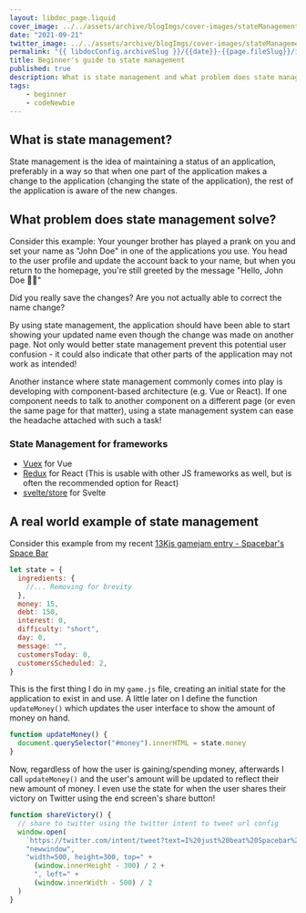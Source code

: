 ```yaml
---
layout: libdoc_page.liquid
cover_image: ../../assets/archive/blogImgs/cover-images/stateManagementBeginnersGuide-DEV.png
date: "2021-09-21"
twitter_image: ../../assets/archive/blogImgs/cover-images/stateManagementBeginnersGuide-DEV.png
permalink: "{{ libdocConfig.archiveSlug }}/{{date}}-{{page.fileSlug}}/index.html"
title: Beginner's guide to state management
published: true
description: What is state management and what problem does state management solve for developers building an application?
tags:
    - beginner
    - codeNewbie
---
```


## What is state management?

State management is the idea of maintaining a status of an application, preferably in a way so that when one part of the application makes a change to the application (changing the state of the application), the rest of the application is aware of the new changes.

## What problem does state management solve?

Consider this example: Your younger brother has played a prank on you and set your name as "John Doe" in one of the applications you use. You head to the user profile and update the account back to your name, but when you return to the homepage, you're still greeted by the message "Hello, John Doe 👋🏻"

Did you really save the changes? Are you not actually able to correct the name change?

By using state management, the application should have been able to start showing your updated name even though the change was made on another page. Not only would better state management prevent this potential user confusion - it could also indicate that other parts of the application may not work as intended!

Another instance where state management commonly comes into play is developing with component-based architecture (e.g. Vue or React). If one component needs to talk to another component on a different page (or even the same page for that matter), using a state management system can ease the headache attached with such a task!

### State Management for frameworks

- [Vuex](https://vuex.vuejs.org/) for Vue
- [Redux](https://redux.js.org/) for React (This is usable with other JS frameworks as well, but is often the recommended option for React)
- [svelte/store](https://svelte.dev/docs#svelte_store) for Svelte

## A real world example of state management

Consider this example from my recent [13Kjs gamejam entry - Spacebar's Space Bar](https://github.com/TerabyteTiger/spacebar-space-bar/blob/master/game.js)

```js
let state = {
  ingredients: {
    //... Removing for brevity
  },
  money: 15,
  debt: 150,
  interest: 0,
  difficulty: "short",
  day: 0,
  message: "",
  customersToday: 0,
  customersScheduled: 2,
}
```

This is the first thing I do in my `game.js` file, creating an initial state for the application to exist in and use. A little later on I define the function `updateMoney()` which updates the user interface to show the amount of money on hand.

```js
function updateMoney() {
  document.querySelector("#money").innerHTML = state.money
}
```

Now, regardless of how the user is gaining/spending money, afterwards I call `updateMoney()` and the user's amount will be updated to reflect their new amount of money. I even use the state for when the user shares their victory on Twitter using the end screen's share button!

```js
function shareVictory() {
  // share to twitter using the twitter intent to tweet url config
  window.open(
    `https://twitter.com/intent/tweet?text=I%20just%20beat%20Spacebar%27s%20Space%20bar%20on%20${state.difficulty}%20in%20${state.day}%20days%21%20Can%20you%20finish%20faster%3F%20%0A%0ACreated%20by%20%40terabytetiger%0A%0Ahttps%3A%2F%2Fspacebar.terabytetiger.com%2F`,
    "newwindow",
    "width=500, height=300, top=" +
      (window.innerHeight - 300) / 2 +
      ", left=" +
      (window.innerWidth - 500) / 2
  )
}
```
